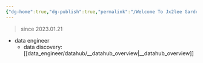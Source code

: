 ```yaml
---
{"dg-home":true,"dg-publish":true,"permalink":"/Welcome To Jx2lee Garden/","tags":["gardenEntry"],"dgPassFrontmatter":true}
---
```



> since 2023.01.21

- data engineer
	- data discovery: [[data_engineer/datahub/__datahub_overview\|__datahub_overview]]

